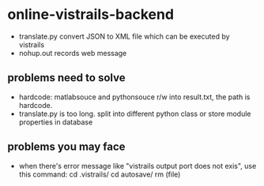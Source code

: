 # online-vistrails-backend
+ translate.py convert JSON to XML file which can be executed by vistrails
+ nohup.out records web message

## problems need to solve
+ hardcode: matlabsouce and pythonsouce r/w into result.txt, the path is hardcode.
+ translate.py is too long. split into different python class or store module properties in database

## problems you may face
+ when there's error message like "vistrails output port does not exis", use this command: 
cd .vistrails/
cd autosave/
rm (file)

